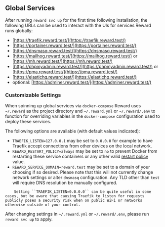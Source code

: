 ## Global Services

After running `reward svc up` for the first time following installation, the following URLs can be used to interact with
the UIs for services Reward runs globally:

* [https://traefik.reward.test/](https://traefik.reward.test/)
* [https://portainer.reward.test/](https://portainer.reward.test/)
* [https://dnsmasq.reward.test/](https://dnsmasq.reward.test/)
* [https://mailhog.reward.test/](https://mailhog.reward.test/) or [https://mh.reward.test/](https://mh.reward.test/)
* [https://phpmyadmin.reward.test/](https://phpmyadmin.reward.test/)
    or [https://pma.reward.test/](https://pma.reward.test/)
* [https://elastichq.reward.test/](https://elastichq.reward.test/)
* optional: [https://adminer.reward.test/](https://adminer.reward.test/)

### Customizable Settings

When spinning up global services via `docker-compose` Reward uses `~/.reward` as the project directory
and `~/.reward.yml` or `~/.reward/.env` to function for overriding variables in the `docker-compose` configuration used
to deploy these services.

The following options are available (with default values indicated):

* `TRAEFIK_LISTEN=127.0.0.1` may be set to `0.0.0.0` for example to have Traefik accept connections from other devices
    on the local network.
* `REWARD_RESTART_POLICY=always` may be set to `no` to prevent Docker from restarting these service containers or any
    other
    valid [restart policy](https://docs.docker.com/config/containers/start-containers-automatically/#use-a-restart-policy)
    value.
* `REWARD_SERVICE_DOMAIN=reward.test` may be set to a domain of your choosing if so desired. Please note that this will
    not currently change network settings or alter `dnsmasq` configuration. Any TLD other than `test` will require DNS
    resolution be manually configured.

``` warning::
    Setting ``TRAEFIK_LISTEN=0.0.0.0`` can be quite useful in some cases, but be aware that causing Traefik to listen for requests publicly poses a security risk when on public WiFi or networks otherwise outside of your control.
```

After changing settings in `~/.reward.yml` or `~/.reward/.env`, please run `reward svc up` to apply.
